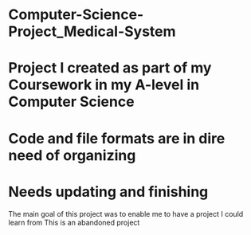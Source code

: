 # Computer-Science-Project_Medical-System
# Project I created as part of my Coursework in my A-level in Computer Science
# Code and file formats are in dire need of organizing
# Needs updating and finishing

The main goal of this project was to enable me to have a project I could learn from 
This is an abandoned project 
